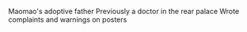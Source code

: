 Maomao's adoptive father
Previously a doctor in the rear palace
Wrote complaints and warnings on posters